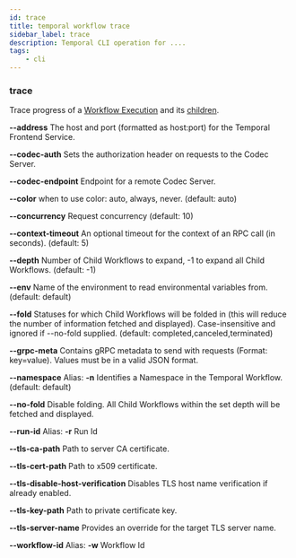 ```yaml
---
id: trace
title: temporal workflow trace
sidebar_label: trace
description: Temporal CLI operation for ....
tags:
	- cli
---
```


### trace

Trace progress of a [Workflow Execution](https://docs.temporal.io/workflows/#workflow-execution) and its [children](https://docs.temporal.io/workflows/#child-workflow).

**--address**
The host and port (formatted as host:port) for the Temporal Frontend Service.

**--codec-auth**
Sets the authorization header on requests to the Codec Server.

**--codec-endpoint**
Endpoint for a remote Codec Server.

**--color**
when to use color: auto, always, never. (default: auto)

**--concurrency**
Request concurrency (default: 10)

**--context-timeout**
An optional timeout for the context of an RPC call (in seconds). (default: 5)

**--depth**
Number of Child Workflows to expand, -1 to expand all Child Workflows. (default: -1)

**--env**
Name of the environment to read environmental variables from. (default: default)

**--fold**
Statuses for which Child Workflows will be folded in (this will reduce the number of information fetched and displayed). Case-insensitive and ignored if --no-fold supplied. (default: completed,canceled,terminated)

**--grpc-meta**
Contains gRPC metadata to send with requests (Format: key=value). Values must be in a valid JSON format.

**--namespace**
Alias: **-n**
Identifies a Namespace in the Temporal Workflow. (default: default)

**--no-fold**
Disable folding. All Child Workflows within the set depth will be fetched and displayed.

**--run-id**
Alias: **-r**
Run Id

**--tls-ca-path**
Path to server CA certificate.

**--tls-cert-path**
Path to x509 certificate.

**--tls-disable-host-verification**
Disables TLS host name verification if already enabled.

**--tls-key-path**
Path to private certificate key.

**--tls-server-name**
Provides an override for the target TLS server name.

**--workflow-id**
Alias: **-w**
Workflow Id

